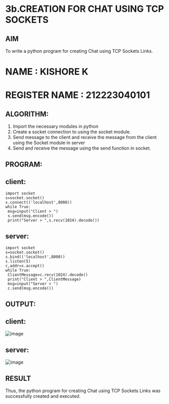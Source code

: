 # 3b.CREATION FOR CHAT USING TCP SOCKETS
## AIM
To write a python program for creating Chat using TCP Sockets Links.

# NAME : KISHORE K
# REGISTER NAME : 212223040101
## ALGORITHM:
1. Import the necessary modules in python
2. Create a socket connection to using the socket module.
3. Send message to the client and receive the message from the client using the Socket module in
 server
4. Send and receive the message using the send function in socket.
## PROGRAM:
## client:
```
import socket
s=socket.socket()
s.connect(('localhost',8000))
while True:
 msg=input("Client > ")
 s.send(msg.encode())
 print("Server > ",s.recv(1024).decode())
```
## server:
```
import socket
s=socket.socket()
s.bind(('localhost',8000))
s.listen(5)
c,addr=s.accept()
while True:
 ClientMessage=c.recv(1024).decode()
 print("Client > ",ClientMessage)
 msg=input("Server > ")
 c.send(msg.encode())
```
## OUTPUT:
## client:
![image](https://github.com/kishore2109K/3b_CHAT_USING_TCP_SOCKETS/assets/152274619/ccaa11f1-6cda-4700-b18f-f0e0d1a89971)

## server:
![image](https://github.com/kishore2109K/3b_CHAT_USING_TCP_SOCKETS/assets/152274619/946f00dd-74d7-48df-bf6a-930f323302ff)

## RESULT
Thus, the python program for creating Chat using TCP Sockets Links was successfully 
created and executed.
